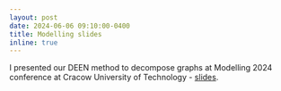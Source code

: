 ```yaml
---
layout: post
date: 2024-06-06 09:10:00-0400
title: Modelling slides
inline: true
---
```


I presented our DEEN method to decompose graphs at Modelling 2024 conference at Cracow University of Technology - [slides](https://github.com/RafalKucharskiPK/rafalkucharskipk.github.io/blob/master/assets/pdf/slides_CASPT.pdf).
